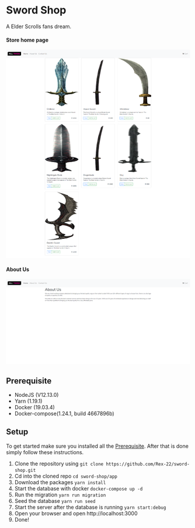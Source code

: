 

# Sword Shop

A Elder Scrolls fans dream.



#### Store home page

![web-page-1](https://github.com/Rex-22/sword-shop/blob/master/.github/web-page-1.png)

#### About Us

![web-page-2](https://github.com/Rex-22/sword-shop/blob/master/.github/web-page-2.png)

## Prerequisite

* NodeJS (V12.13.0)
* Yarn (1.19.1)
* Docker (19.03.4)
* Docker-compose(1.24.1, build 4667896b)

## Setup

To get started make sure you installed all the [Prerequisite](#Prerequisite). After that is done simply follow these instructions.

1. Clone the repository using `git clone https://github.com/Rex-22/sword-shop.git`
2. Cd into the cloned repo `cd sword-shop/app`
3. Download the packages `yarn install`
4. Start the database with docker `docker-compose up -d`
5. Run the migration `yarn run migration`
6. Seed the database `yarn run seed`
7. Start the server after the database is running `yarn start:debug`
8. Open your browser and open http://localhost:3000
9. Done!
